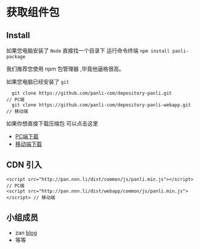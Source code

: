 # 获取组件包

## Install

如果您电脑安装了 `Node`  直接找一个目录下 运行命令终端 `npm install panli-package`

我们推荐您使用 npm 包管理器 ,毕竟他逼格很高。

如果您电脑已经安装了 `git`

```
  git clone https://github.com/panli-com/depository-panli.git          // PC端
  git clone https://github.com/panli-com/depository-panli-webapp.git   // 移动端
```

如果你想直接下载压缩包 可以点击这里
- [PC端下载](https://github.com/panli-com/depository-panli/archive/master.zip)
- [移动端下载](https://github.com/panli-com/depository-panli-webapp/archive/master.zip)

## CDN 引入

```
<script src="http://pan.nnn.li/dist/common/js/panli.min.js"></script>  // PC端  
<script src="http://pan.nnn.li/dist/webapp/common/js/panli.min.js"></script> // 移动端
```

## 小组成员

+ zan  [blog](http://blog.zanjs.com)
+ 等等
